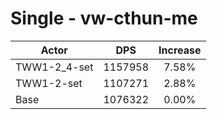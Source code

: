 # Single - vw-cthun-me
| Actor | DPS | Increase |
|---|:---:|:---:|
|TWW1-2_4-set|1157958|7.58%|
|TWW1-2-set|1107271|2.88%|
|Base|1076322|0.00%|
